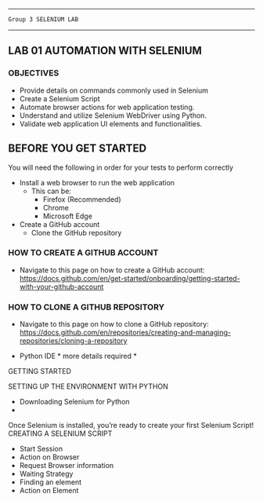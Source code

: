 _______________________________________________________________________

	Group 3	SELENIUM LAB	
_______________________________________________________________________


## LAB 01	AUTOMATION WITH SELENIUM
### OBJECTIVES
- Provide details on commands commonly used in Selenium
- Create a Selenium Script
- Automate browser actions for web application testing.
- Understand and utilize Selenium WebDriver using Python.
- Validate web application UI elements and functionalities.

## BEFORE YOU GET STARTED
You will need the following in order for your tests to perform correctly 

- Install a web browser to run the web application
    - This can be:
        - Firefox (Recommended)
        - Chrome
        - Microsoft Edge
- Create a GitHub account
    - Clone the GitHub repository

### HOW TO CREATE A GITHUB ACCOUNT
- Navigate to this page on how to create a GitHub account: https://docs.github.com/en/get-started/onboarding/getting-started-with-your-github-account

### HOW TO CLONE A GITHUB REPOSITORY
- Navigate to this page on how to clone a GitHub repository: https://docs.github.com/en/repositories/creating-and-managing-repositories/cloning-a-repository

- Python IDE * more details required *


GETTING STARTED

SETTING UP THE ENVIRONMENT WITH PYTHON

- Downloading Selenium for Python
-

Once Selenium is installed, you’re ready to create your first Selenium Script!
CREATING A SELENIUM SCRIPT

- Start Session
- Action on Browser
- Request Browser information
- Waiting Strategy
- Finding an element
- Action on Element































